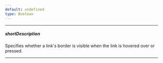 ```yaml
---
default: undefined
type: Boolean
---
```

---
##### shortDescription
Specifies whether a link's border is visible when the link is hovered over or pressed.

---
